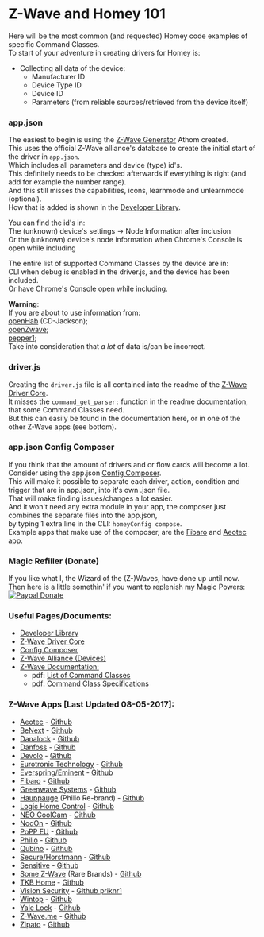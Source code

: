 # Z-Wave and Homey 101
Here will be the most common (and requested) Homey code examples of specific Command Classes.  
To start of your adventure in creating drivers for Homey is:
+ Collecting all data of the device:
  - Manufacturer ID
  - Device Type ID
  - Device ID
  - Parameters (from reliable sources/retrieved from the device itself)  

### app.json
The easiest to begin is using the [Z-Wave Generator](https://developers.athom.com/library/zwave/generator/) Athom created.  
This uses the official Z-Wave alliance's database to create the initial start of the driver in `app.json`.  
Which includes all parameters and device (type) id's.  
This definitely needs to be checked afterwards if everything is right (and add for example the number range).  
And this still misses the capabilities, icons, learnmode and unlearnmode (optional).  
How that is added is shown in the [Developer Library](https://developers.athom.com/library/zwave/).  

You can find the id's in:  
The (unknown) device's settings -> Node Information after inclusion  
Or the (unknown) device's node information when Chrome's Console is open while including  

The entire list of supported Command Classes by the device are in:  
CLI when debug is enabled in the driver.js, and the device has been included.  
Or have Chrome's Console open while including.

**Warning**:  
If you are about to use information from:  
[openHab](http://www.cd-jackson.com/index.php/zwave/zwave-device-database/zwave-device-list) (CD-Jackson);  
[openZwave](https://github.com/OpenZWave/open-zwave);  
[pepper1](http://www.pepper1.net/zwavedb/);  
Take into consideration that _a lot_ of data is/can be incorrect.

### driver.js
Creating the `driver.js` file is all contained into the readme of the [Z-Wave Driver Core](https://github.com/athombv/node-homey-zwavedriver).  
It misses the `command_get_parser:` function in the readme documentation, that some Command Classes need.  
But this can easily be found in the documentation here, or in one of the other Z-Wave apps (see bottom).  

### app.json Config Composer
If you think that the amount of drivers and or flow cards will become a lot.  
Consider using the app.json [Config Composer](https://www.npmjs.com/package/node-homey-config-composer).  
This will make it possible to separate each driver, action, condition and trigger that are in app.json, into it's own .json file.  
That will make finding issues/changes a lot easier.  
And it won't need any extra module in your app, the composer just combines the separate files into the app.json,  
by typing 1 extra line in the CLI: `homeyConfig compose`.  
Example apps that make use of the composer, are the [Fibaro](https://apps.athom.com/app/com.fibaro) and [Aeotec](https://apps.athom.com/app/com.aeotec) app.

### Magic Refiller (Donate)
If you like what I, the Wizard of the (Z-)Waves, have done up until now.  
Then here is a little somethin' if you want to replenish my Magic Powers:  
[![Paypal Donate](https://www.paypalobjects.com/en_US/i/btn/btn_donate_LG.gif)](https://www.paypal.com/cgi-bin/webscr?cmd=_s-xclick&hosted_button_id=CH7AVGUY9KEQJ)

### Useful Pages/Documents:
- [Developer Library](https://developers.athom.com/library/zwave/)
- [Z-Wave Driver Core](https://github.com/athombv/node-homey-zwavedriver)
- [Config Composer](https://www.npmjs.com/package/node-homey-config-composer)
- [Z-Wave Alliance (Devices)](http://products.z-wavealliance.org/products)
- [Z-Wave Documentation:](http://zwavepublic.com/specifications)
  - pdf: [List of Command Classes](http://zwavepublic.com/sites/default/files/command_class_specs_2017A/sds13548-1_list_of_defined_z-wave_command_classes.pdf)
  - pdf: [Command Class Specifications](http://zwavepublic.com/sites/default/files/command_class_specs_2017A/sds13781-1_z-wave_application_command_class_specification.pdf)

### Z-Wave Apps [Last Updated 08-05-2017]:
- [Aeotec](https://apps.athom.com/app/com.aeotec) - [Github](https://github.com/athombv/com.aeotec)
- [BeNext](https://apps.athom.com/app/eu.benext) - [Github](https://github.com/athombv/eu.benext)
- [Danalock](https://apps.athom.com/app/com.danalock) - [Github](https://github.com/athombv/com.danalock)
- [Danfoss](https://apps.athom.com/app/com.danfoss) - [Github](https://github.com/athombv/com.danfoss)
- [Devolo](https://apps.athom.com/app/com.devolo) - [Github](https://github.com/athombv/com.devolo)
- [Eurotronic Technology](https://apps.athom.com/app/org.eurotronic) - [Github](https://github.com/caseda/org.eurotronic)
- [Everspring/Eminent](https://apps.athom.com/app/com.everspring) - [Github](https://github.com/ralfvd/com.everspring)
- [Fibaro](https://apps.athom.com/app/com.fibaro) - [Github](https://github.com/athombv/com.fibaro)
- [Greenwave Systems](https://apps.athom.com/app/com.greenwavesystems) - [Github](https://github.com/athombv/com.greenwavesystems)
- [Hauppauge](https://apps.athom.com/app/com.hauppauge) (Philio Re-brand) - [Github](https://github.com/markaswift/com.hauppauge)
- [Logic Home Control](https://apps.athom.com/app/dk.logichome) - [Github](https://github.com/ktnielsen/dk.logichome)
- [NEO CoolCam](https://apps.athom.com/app/com.neo) - [Github](https://github.com/mruiter/com.neo)
- [NodOn](https://apps.athom.com/app/com.nodon) - [Github](https://github.com/caseda/com.nodon)
- [PoPP EU](https://apps.athom.com/app/com.popp) - [Github](https://github.com/mruiter/com.popp)
- [Philio](https://apps.athom.com/app/com.philio) - [Github](https://github.com/Inversion-NL/com.philio)
- [Qubino](https://apps.athom.com/app/com.qubino) - [Github](https://github.com/athombv/com.qubino)
- [Secure/Horstmann](https://apps.athom.com/app/com.horstmann) - [Github](https://github.com/priknr1/com.horstmann)
- [Sensitive](https://apps.athom.com/app/com.sensative) - [Github](https://github.com/Thorarin/com.sensative)
- [Some Z-Wave](https://apps.athom.com/app/com.jilles.zwave) (Rare Brands) - [Github](https://github.com/nattlip/com.jilles.zwave)
- [TKB Home](https://apps.athom.com/app/com.tkbhome) - [Github](https://github.com/caseda/com.tkbhome)
- [Vision Security](https://apps.athom.com/app/com.visionsecurity) - [Github priknr1](https://github.com/priknr1/com.visionsecurity)
- [Wintop](https://apps.athom.com/app/com.wintop) - [Github](https://github.com/clandmeter/com.wintop)
- [Yale Lock](https://apps.athom.com/app/com.yalelock) - [Github](https://github.com/timeggleston/com.yalelock)
- [Z-Wave.me](https://apps.athom.com/app/me.zwave) - [Github](https://github.com/IcarusProject/me.zwave)
- [Zipato](https://apps.athom.com/app/nl.aartse.zipato) - [Github](https://github.com/aartse/athom.zipato)
